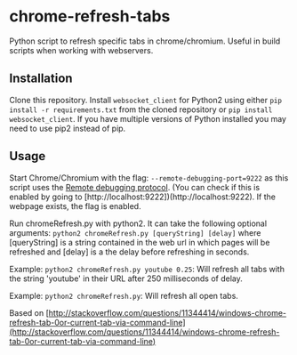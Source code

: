 # chrome-refresh-tabs
Python script to refresh specific tabs in chrome/chromium. Useful in build scripts when working with webservers.

## Installation
Clone this repository.
Install `websocket_client` for Python2 using either `pip install -r requirements.txt` from the cloned repository or `pip install websocket_client`. If you have multiple versions of Python installed you may need to use pip2 instead of pip.

## Usage
Start Chrome/Chromium with the flag: `--remote-debugging-port=9222` as this script uses the [Remote debugging protocol](https://developer.chrome.com/devtools/docs/debugger-protocol). (You can check if this is enabled by going to [http://localhost:9222])(http://localhost:9222). If the webpage exists, the flag is enabled.

Run chromeRefresh.py with python2. It can take the following optional arguments: `python2 chromeRefresh.py [queryString] [delay]` where [queryString] is a string contained in the web url in which pages will be refreshed and [delay] is a the delay before refreshing in seconds.

Example: `python2 chromeRefresh.py youtube 0.25`: Will refresh all tabs with the string 'youtube' in their URL after 250 milliseconds of delay.

Example: `python2 chromeRefresh.py`: Will refresh all open tabs.


Based on [http://stackoverflow.com/questions/11344414/windows-chrome-refresh-tab-0or-current-tab-via-command-line](http://stackoverflow.com/questions/11344414/windows-chrome-refresh-tab-0or-current-tab-via-command-line)
